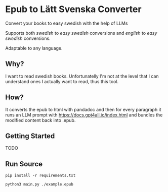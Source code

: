 # Epub to Lätt Svenska Converter

Convert your books to easy swedish with the help of LLMs

Supports both _swedish_ to _easy swedish_ conversions and _english_ to _easy swedish_ conversions.

Adaptable to any language.

## Why?

I want to read swedish books. Unfortunatelly I'm not at the level that I can understand ones I actually want to read, thus this tool.

## How?

It converts the epub to html with pandadoc and then for every paragraph it runs an LLM prompt with https://docs.gpt4all.io/index.html and bundles the modified content back into .epub.

## Getting Started

TODO

## Run Source

```
pip install -r requirements.txt
```

```
python3 main.py ./example.epub
```
